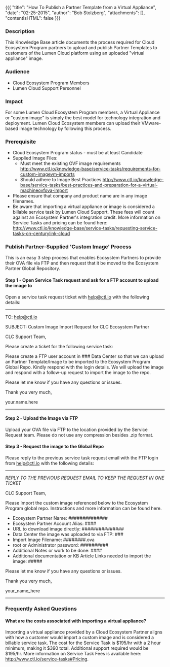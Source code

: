 {{{
  "title": "How To Publish a Partner Template from a Virtual Appliance",
  "date": "02-25-2015",
  "author": "Bob Stolzberg",
  "attachments": [],
  "contentIsHTML": false
}}}

### Description
This Knowledge Base article documents the process required for Cloud Ecosystem Program partners to upload and publish Partner Templates to customers of the Lumen Cloud platform using an uploaded "virtual appliance" image.

### Audience
- Cloud Ecosystem Program Members
- Lumen Cloud Support Personnel

### Impact
For some Lumen Cloud Ecosystem Program members, a Virtual Appliance or "custom image" is simply the best model for technology integration and deployment. Lumen Cloud Ecosystem members can upload their VMware-based image technology by following this process.

### Prerequisite
- Cloud Ecosystem Program status - must be at least Candidate
- Supplied Image Files:
    - Must meet the existing OVF image requirements
        http://www.ctl.io/knowledge-base/service-tasks/requirements-for-custom-imagevm-imports
    - Should adhere to Image Best Practices
        http://www.ctl.io/knowledge-base/service-tasks/best-practices-and-preparation-for-a-virtual-machineovfova-import
- Please ensure that company and product name are in any image filenames.
- Be aware that importing a virtual appliance or image is considered a billable service task by Lumen Cloud Support. These fees will count against an Ecosystem Partner's integration credit. More information on Service Tasks and pricing can be found here: http://www.ctl.io/knowledge-base/service-tasks/requesting-service-tasks-on-centurylink-cloud

### Publish Partner-Supplied 'Custom Image' Process
This is an easy 3 step process that enables Ecosystem Partners to provide their OVA file via FTP and then request that it be moved to the Ecosystem Partner Global Repository.

#### Step 1 - Open Service Task request and ask for a FTP account to upload the image to
Open a service task request ticket with help@ctl.io with the following details:

----
TO: help@ctl.io

SUBJECT:  Custom Image Import Request for CLC Ecosystem Partner

CLC Support Team,

Please create a ticket for the following service task:

Please create a FTP user account in ### Data Center so that we can upload an Partner Template/Image to be imported to the Ecosystem Program Global Repo. Kindly respond with the login details. We will upload the image and respond with a follow-up request to import the image to the repo.

Please let me know if you have any questions or issues.

Thank you very much,

your.name.here

----

#### Step 2 - Upload the Image via FTP
Upload your OVA file via FTP to the location provided by the Service Request team. Please do not use any compression besides .zip format.

#### Step 3 - Request the image to the Global Repo
Please reply to the previous service task request email with the FTP login from help@ctl.io with the following details:

----
_REPLY TO THE PREVIOUS REQUEST EMAIL TO KEEP THE REQUEST IN ONE TICKET_

CLC Support Team,

Please Import the custom image referenced below to the Ecosystem Program global repo. Instructions and more information can be found here.

- Ecosystem Partner Name: ##############
- Ecosystem Partner Account Alias: ####
- URL to download image directly: ###############
- Data Center the image was uploaded to via FTP: ###
- Import Image Filename:  ########.ova
- root or Administrator password:  ##########
- Additional Notes or work to be done: ####
- Additional documentation or KB Article Links needed to import the image:  #####

Please let me know if you have any questions or issues.

Thank you very much,

your_name_here

----

### Frequently Asked Questions

#### What are the costs associated with importing a virtual appliance?
Importing a virtual appliance provided by a Cloud Ecosystem Partner aligns with how a customer would import a custom image and is considered a billable service task. The cost for the Service Task is $195/hr with a 2 hour minimum, making it $390 total. Additional support required would be $195/hr. More information on Service Task Fees is available here: http://www.ctl.io/service-tasks#Pricing.
